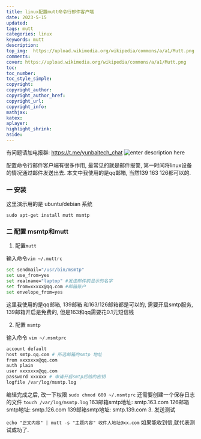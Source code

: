 ```yaml
---
title: linux配置mutt命令行邮件客户端
date: 2023-5-15
updated:
tags: mutt
categories: linux
keywords: mutt
description:
top_img:  https://upload.wikimedia.org/wikipedia/commons/a/a1/Mutt.png
comments:
cover: https://upload.wikimedia.org/wikipedia/commons/a/a1/Mutt.png
toc:
toc_number:
toc_style_simple:
copyright:
copyright_author:
copyright_author_href:
copyright_url:
copyright_info:
mathjax:
katex:
aplayer:
highlight_shrink:
aside:
---
```


有问题请加电报群: https://t.me/yunbaitech_chat
![enter description here](https://cdn.jsdelivr.net/gh/jth445600/picgo@master/小书匠/1684292410640.png)

配置命令行邮件客户端有很多作用, 最常见的就是邮件报警, 第一时间将linux设备的情况通过邮件发送出去. 
本文中我使用的是qq邮箱, 当然139 163 126都可以的.
### 一 安装
这里演示用的是 ubuntu/debian 系统
```
sudo apt-get install mutt msmtp
```
### 二 配置 msmtp和mutt

1. 配置`mutt`

输入命令`vim ~/.muttrc`
```bash
set sendmail="/usr/bin/msmtp"
set use_from=yes
set realname="laptop" #发送邮件前显示的名字
set from=xxxxx@qq.com #邮箱账户
set envelope_from=yes
```
这里我使用的是qq邮箱, 139邮箱 和163/126邮箱都是可以的, 需要开启smtp服务, 139邮箱开启是免费的, 但是163和qq需要花0.1元短信钱

2. 配置 `msmtp`

输入命令 `vim ~/.msmtprc`
```bash
account default
host smtp.qq.com # 所选邮箱的smtp 地址 
from xxxxxxx@qq.com
auth plain
user xxxxxxx@qq.com
password xxxxxx # 申请开启smtp后给的密钥
logfile /var/log/msmtp.log
```
编辑完成之后, 改一下权限 `sudo chmod 600 ~/.msmtprc`
还需要创建一个保存日志的文件
`touch /var/log/msmtp.log`
163邮箱smtp地址:   smtp.163.com
126邮箱smtp地址:   smtp.126.com
139邮箱smtp地址:   smtp.139.com
3.  发送测试

`echo "正文内容" | mutt -s "主题内容" 收件人地址@xx.com`
如果能收到信,就代表测试成功了.
 
